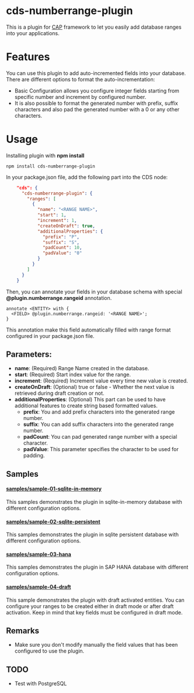 # cds-numberrange-plugin

This is a plugin for [CAP](https://cap.cloud.sap/) framework to let you easily add database ranges into your applications. 

# Features

You can use this plugin to add auto-incremented fields into your database. There are different options to format the auto-incrementation:

- Basic Configuration allows you configure integer fields starting from specific number and increment by configured number. 
- It is also possible to format the generated number with prefix, suffix characters and also pad the generated number with a 0 or any other characters. 

# Usage

Installing plugin with **npm install**

```
npm install cds-numberrange-plugin
```

In your package.json file, add the following part into the CDS node:

```json
    "cds": {
      "cds-numberrange-plugin": {
        "ranges": [
          {
            "name": "<RANGE NAME>",
            "start": 1,
            "increment": 1,
            "createOnDraft": true,
            "additionalProperties": {
              "prefix": "P",
              "suffix": "S",
              "padCount": 10,
              "padValue": "0"
            }
          }
        ]
      }   
    }
```

Then, you can annotate your fields in your database schema with special **@plugin.numberrange.rangeid** annotation. 
```
annotate <ENTITY> with {
  <FIELD> @plugin.numberrange.rangeid: '<RANGE NAME>';  
}
```
This annotation make this field automatically filled with range format configured in your package.json file. 

## Parameters:
- **name**: (Required) Range Name created in the database.
- **start**: (Required) Start index value for the range.
- **increment**: (Required) Increment value every time new value is created.
- **createOnDraft**: (Optional) true or false - Whether the next value is retrieved during draft creation or not.
- **additionalProperties**: (Optional) This part can be used to have additional features to create string based formatted values.
  - **prefix**: You and add prefix characters into the generated range number. 
  - **suffix**: You can add suffix characters into the generated range number. 
  - **padCount**: You can pad generated range number with a special character. 
  - **padValue**: This parameter specifies the character to be used for padding. 

## Samples

#### [samples/sample-01-sqlite-in-memory](samples/sample-01-sqlite-in-memory/)

This samples demonstrates the plugin in sqlite-in-memory database with different configuration options.

#### [samples/sample-02-sqlite-persistent](samples/sample-02-sqlite-persistent/)

This samples demonstrates the plugin in sqlite persistent database with different configuration options.

#### [samples/sample-03-hana](samples/sample-03-hana/)

This samples demonstrates the plugin in SAP HANA database with different configuration options.

#### [samples/sample-04-draft](samples/sample-04-draft)

This sample demonstrates the plugin with draft activated entities. You can configure your ranges to be created either in draft mode or after draft activation. Keep in mind that key fields must be configured in draft mode. 

## Remarks

- Make sure you don't modify manually the field values that has been configured to use the plugin. 

## TODO
- Test with PostgreSQL